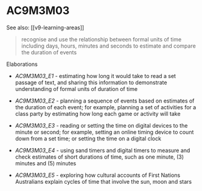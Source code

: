 
# AC9M3M03 

See also: [[v9-learning-areas]]

> recognise and use the relationship between formal units of time including days, hours, minutes and seconds to estimate and compare the duration of events

Elaborations


- _AC9M3M03_E1_ - estimating how long it would take to read a set passage of text, and sharing this information to demonstrate understanding of formal units of duration of time

- _AC9M3M03_E2_ - planning a sequence of events based on estimates of the duration of each event; for example, planning a set of activities for a class party by estimating how long each game or activity will take

- _AC9M3M03_E3_ - reading or setting the time on digital devices to the minute or second; for example, setting an online timing device to count down from a set time; or setting the time on a digital clock

- _AC9M3M03_E4_ - using sand timers and digital timers to measure and check estimates of short durations of time, such as one minute, \(3\) minutes and \(5\) minutes

- _AC9M3M03_E5_ - exploring how cultural accounts of First Nations Australians explain cycles of time that involve the sun, moon and stars

